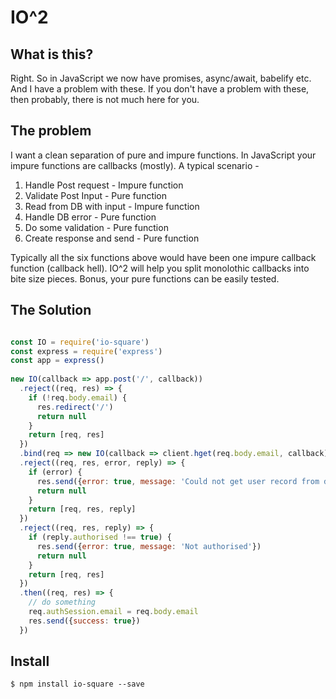 # IO^2

## What is this?

Right. So in JavaScript we now have promises, async/await, babelify etc. And I have a problem with these. If you don't have a problem with these, then probably, there is not much here for you.

## The problem

I want a clean separation of pure and impure functions. In JavaScript your impure functions are callbacks (mostly). A typical scenario -

1. Handle Post request - Impure function
2. Validate Post Input - Pure function
3. Read from DB with input - Impure function
4. Handle DB error - Pure function
5. Do some validation - Pure function
6. Create response and send - Pure function

Typically all the six functions above would have been one impure callback function (callback hell). IO^2 will help you split monolothic callbacks into bite size pieces. Bonus, your pure functions can be easily tested.

## The Solution

```javascript

const IO = require('io-square')
const express = require('express')
const app = express()
 
new IO(callback => app.post('/', callback))                                 // Impure Function
  .reject((req, res) => {                                                   // Pure Function
    if (!req.body.email) {
      res.redirect('/')
      return null
    }
    return [req, res]
  })
  .bind(req => new IO(callback => client.hget(req.body.email, callback)))  // Impure function
  .reject((req, res, error, reply) => {                                    // Pure function
    if (error) {
      res.send({error: true, message: 'Could not get user record from db'})
      return null
    }
    return [req, res, reply]
  })
  .reject((req, res, reply) => {                                           // Pure function
    if (reply.authorised !== true) {
      res.send({error: true, message: 'Not authorised'})
      return null
    }
    return [req, res]
  })
  .then((req, res) => {                                                    // Pure function
    // do something
    req.authSession.email = req.body.email
    res.send({success: true})
  })
```

## Install

    $ npm install io-square --save


